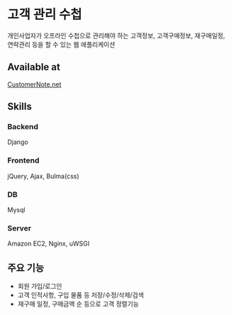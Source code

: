 # 고객 관리 수첩
개인사업자가 오프라인 수첩으로 관리해야 하는 고객정보, 고객구매정보, 재구매일정, 연락관리 등을
할 수 있는 웹 애플리케이션

## Available at
[CustomerNote.net](http://customernote.net)

## Skills
### Backend
Django
### Frontend
jQuery, Ajax, Bulma(css)
### DB
Mysql
### Server
Amazon EC2, Nginx, uWSGI

## 주요 기능
* 회원 가입/로그인
* 고객 인적사항, 구입 물품 등 저장/수정/삭제/검색
* 재구매 일정, 구매금액 순 등으로 고객 정렬기능
